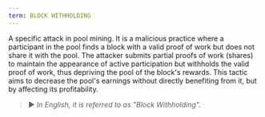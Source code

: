 ```yaml
---
term: BLOCK WITHHOLDING
---
```


A specific attack in pool mining. It is a malicious practice where a participant in the pool finds a block with a valid proof of work but does not share it with the pool. The attacker submits partial proofs of work (shares) to maintain the appearance of active participation but withholds the valid proof of work, thus depriving the pool of the block's rewards. This tactic aims to decrease the pool's earnings without directly benefiting from it, but by affecting its profitability.

> ► *In English, it is referred to as "Block Withholding".*